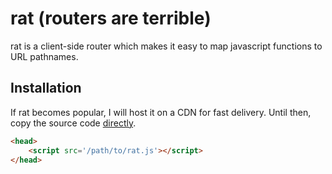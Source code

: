 # rat (routers are terrible)
rat is a client-side router which makes it easy to map javascript functions to URL pathnames.

## Installation
If rat becomes popular, I will host it on a CDN for fast delivery. Until then, copy the source code [directly](https://raw.githubusercontent.com/Phillip-England/rat/main/index.js).

```html
<head>
    <script src='/path/to/rat.js'></script>
</head>
```
